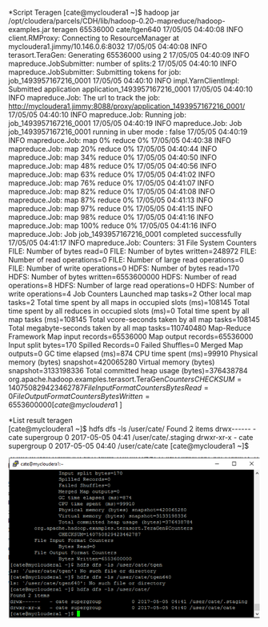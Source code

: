 *Script Teragen
			[cate@mycloudera1 ~]$ hadoop jar  /opt/cloudera/parcels/CDH/lib/hadoop-0.20-mapreduce/hadoop-examples.jar teragen 65536000 cate/tgen640
			17/05/05 04:40:08 INFO client.RMProxy: Connecting to ResourceManager at mycloudera1.jimmy/10.146.0.6:8032
			17/05/05 04:40:08 INFO terasort.TeraGen: Generating 65536000 using 2
			17/05/05 04:40:09 INFO mapreduce.JobSubmitter: number of splits:2
			17/05/05 04:40:10 INFO mapreduce.JobSubmitter: Submitting tokens for job: job_1493957167216_0001
			17/05/05 04:40:10 INFO impl.YarnClientImpl: Submitted application application_1493957167216_0001
			17/05/05 04:40:10 INFO mapreduce.Job: The url to track the job: http://mycloudera1.jimmy:8088/proxy/application_1493957167216_0001/
			17/05/05 04:40:10 INFO mapreduce.Job: Running job: job_1493957167216_0001
			17/05/05 04:40:19 INFO mapreduce.Job: Job job_1493957167216_0001 running in uber mode : false
			17/05/05 04:40:19 INFO mapreduce.Job:  map 0% reduce 0%
			17/05/05 04:40:38 INFO mapreduce.Job:  map 20% reduce 0%
			17/05/05 04:40:44 INFO mapreduce.Job:  map 34% reduce 0%
			17/05/05 04:40:50 INFO mapreduce.Job:  map 48% reduce 0%
			17/05/05 04:40:56 INFO mapreduce.Job:  map 63% reduce 0%
			17/05/05 04:41:02 INFO mapreduce.Job:  map 76% reduce 0%
			17/05/05 04:41:07 INFO mapreduce.Job:  map 82% reduce 0%
			17/05/05 04:41:08 INFO mapreduce.Job:  map 87% reduce 0%
			17/05/05 04:41:13 INFO mapreduce.Job:  map 97% reduce 0%
			17/05/05 04:41:15 INFO mapreduce.Job:  map 98% reduce 0%
			17/05/05 04:41:16 INFO mapreduce.Job:  map 100% reduce 0%
			17/05/05 04:41:16 INFO mapreduce.Job: Job job_1493957167216_0001 completed successfully
			17/05/05 04:41:17 INFO mapreduce.Job: Counters: 31
					File System Counters
							FILE: Number of bytes read=0
							FILE: Number of bytes written=248972
							FILE: Number of read operations=0
							FILE: Number of large read operations=0
							FILE: Number of write operations=0
							HDFS: Number of bytes read=170
							HDFS: Number of bytes written=6553600000
							HDFS: Number of read operations=8
							HDFS: Number of large read operations=0
							HDFS: Number of write operations=4
					Job Counters
							Launched map tasks=2
							Other local map tasks=2
							Total time spent by all maps in occupied slots (ms)=108145
							Total time spent by all reduces in occupied slots (ms)=0
							Total time spent by all map tasks (ms)=108145
							Total vcore-seconds taken by all map tasks=108145
							Total megabyte-seconds taken by all map tasks=110740480
					Map-Reduce Framework
							Map input records=65536000
							Map output records=65536000
							Input split bytes=170
							Spilled Records=0
							Failed Shuffles=0
							Merged Map outputs=0
							GC time elapsed (ms)=874
							CPU time spent (ms)=99910
							Physical memory (bytes) snapshot=420065280
							Virtual memory (bytes) snapshot=3133198336
							Total committed heap usage (bytes)=376438784
					org.apache.hadoop.examples.terasort.TeraGen$Counters
							CHECKSUM=140750829423462787
					File Input Format Counters
							Bytes Read=0
					File Output Format Counters
							Bytes Written=6553600000
			[cate@mycloudera1 ~]$


*List result teragen			
		[cate@mycloudera1 ~]$ hdfs dfs -ls /user/cate/
		Found 2 items
		drwx------   - cate supergroup          0 2017-05-05 04:41 /user/cate/.staging
		drwxr-xr-x   - cate supergroup          0 2017-05-05 04:40 /user/cate/cate
		[cate@mycloudera1 ~]$
<center> <img src="https://github.com/jimmyrekso/SEBC/blob/master/challenges/labs/images/teragen.png"/> </center>				

